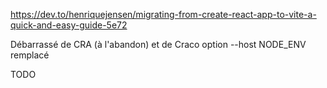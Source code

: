 https://dev.to/henriquejensen/migrating-from-create-react-app-to-vite-a-quick-and-easy-guide-5e72

Débarrassé de CRA (à l'abandon) et de Craco
option --host
NODE_ENV remplacé

TODO
